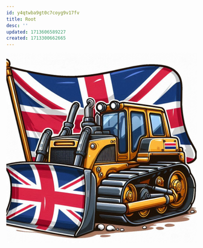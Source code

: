 ```yaml
---
id: y4qtwba9gt0c7coyg9v17fv
title: Root
desc: ''
updated: 1713606589227
created: 1713300662665
---
```

![ruspa](./assets/images/2024-04-20-11-49-39.png)
